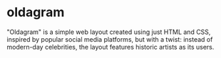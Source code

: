 # oldagram
"Oldagram" is a simple web layout created using just HTML and CSS, inspired by popular social media platforms, but with a twist: instead of modern-day celebrities, the layout features historic artists as its users.
